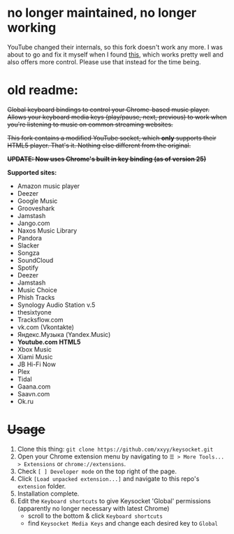 # no longer maintained, no longer working

YouTube changed their internals, so this fork doesn't work any more. I was about to go and fix it myself when I found [this](https://github.com/berrberr/streamkeys), which works pretty well and also offers more control. Please use that instead for the time being.

# old readme:

~~Global keyboard bindings to control your Chrome-based music player. Allows your keyboard media keys (play/pause, next, previous) to work when you're listening to music on common streaming websites.~~

~~This fork contains a modified YouTube socket, which **only** supports their HTML5 player. That's it. Nothing else different from the original.~~

~~**UPDATE: Now uses Chrome's built in key binding (as of version 25)**~~

**Supported sites:**
   * Amazon music player
   * Deezer
   * Google Music
   * Grooveshark
   * Jamstash
   * Jango.com
   * Naxos Music Library
   * Pandora
   * Slacker
   * Songza
   * SoundCloud
   * Spotify
   * Deezer
   * Jamstash
   * Music Choice
   * Phish Tracks
   * Synology Audio Station v.5
   * thesixtyone
   * Tracksflow.com
   * vk.com (Vkontakte)
   * Яндекс.Музыка (Yandex.Music)
   * **Youtube.com HTML5**
   * Xbox Music
   * Xiami Music
   * JB Hi-Fi Now
   * Plex
   * Tidal
   * Gaana.com
   * Saavn.com
   * Ok.ru

# ~~Usage~~

1. Clone this thing: `git clone https://github.com/xxyy/keysocket.git`
2. Open your Chrome extension menu by navigating to `☰ > More Tools... > Extensions` or `chrome://extensions`.
3. Check `[ ] Developer mode` on the top right of the page.
4. Click `[Load unpacked extension...]` and navigate to this repo's `extension` folder.
5. Installation complete.
6. Edit the `Keyboard shortcuts` to give Keysocket 'Global' permissions (apparently no longer necessary with latest Chrome)
    * scroll to the bottom & click `Keyboard shortcuts`
    * find `Keysocket Media Keys` and change each desired key to `Global`

<!--
# Contribute please!

* Looking for adapters for other music players.

[crx]: https://chrome.google.com/webstore/detail/fphfgdknbpakeedbaenojjdcdoajihik

-->
